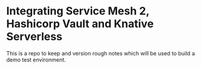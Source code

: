 # Integrating Service Mesh 2, Hashicorp Vault and Knative Serverless

This is a repo to keep and version rough notes which will be used to build a demo test environment.